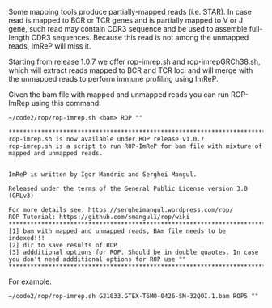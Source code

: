 Some mapping tools produce partially-mapped reads (i.e. STAR). In case read is mapped to BCR or TCR genes and is partially mapped to V or J gene, such read may contain CDR3 sequence and be used to assemble full-length CDR3 sequences. Because this read is not among the unmapped reads, ImReP will miss it. 

Starting from release 1.0.7 we offer rop-imrep.sh and rop-imrepGRCh38.sh, which will extract reads mapped to BCR and TCR loci and will merge with the unmapped reads to perform immune profiling using ImReP.

Given the bam file with mapped and unmapped reads you can run ROP-ImRep using this command:

```
~/code2/rop/rop-imrep.sh <bam> ROP ""
```

```
********************************************************************************
rop-imrep.sh is now available under ROP release v1.0.7
rop-imrep.sh is a script to run ROP-ImReP for bam file with mixture of mapped and unmapped reads.


ImReP is written by Igor Mandric and Serghei Mangul.

Released under the terms of the General Public License version 3.0 (GPLv3)

For more details see: https://sergheimangul.wordpress.com/rop/
ROP Tutorial: https://github.com/smangul1/rop/wiki 
********************************************************************************
[1] bam with mapped and unmapped reads, BAm file needs to be indexed!!!
[2] dir to save results of ROP
[3] addditional options for ROP. Should be in double quaotes. In case you don't need addditional options for ROP use ""
********************************************************************************
```

For example: 

```
~/code2/rop/rop-imrep.sh G21033.GTEX-T6MO-0426-SM-32QOI.1.bam ROP5 ""
```